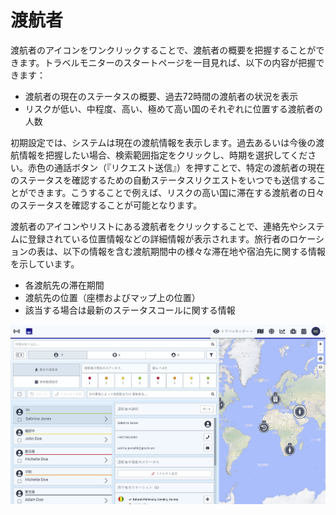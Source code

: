 # 渡航者

渡航者のアイコンをワンクリックすることで、渡航者の概要を把握することができます。トラベルモニターのスタートページを一目見れば、以下の内容が把握できます：

* 渡航者の現在のステータスの概要、過去72時間の渡航者の状況を表示
* リスクが低い、中程度、高い、極めて高い国のそれぞれに位置する渡航者の人数

初期設定では、システムは現在の渡航情報を表示します。過去あるいは今後の渡航情報を把握したい場合、検索範囲指定をクリックし、時期を選択してください。赤色の通話ボタン（『リクエスト送信』）を押すことで、特定の渡航者の現在のステータスを確認するための自動ステータスリクエストをいつでも送信することができます。こうすることで例えば、リスクの高い国に滞在する渡航者の日々のステータスを確認することが可能となります。

渡航者のアイコンやリストにある渡航者をクリックすることで、連絡先やシステムに登録されている位置情報などの詳細情報が表示されます。旅行者のロケーションの表は、以下の情報を含む渡航期間中の様々な滞在地や宿泊先に関する情報を示しています。

* 各渡航先の滞在期間 
* 渡航先の位置（座標およびマップ上の位置）
* 該当する場合は最新のステータスコールに関する情報

![](../../.gitbook/assets/tm_img01%20%289%29.jpg)

